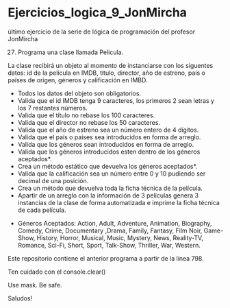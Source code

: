 # Ejercicios_logica_9_JonMircha
último ejercicio de la serie de lógica de programación del profesor JonMircha

27) Programa una clase llamada Pelicula.

La clase recibirá un objeto al momento de instanciarse con los siguentes datos: id de la película en IMDB, titulo, director, 
año de estreno, país o países de origen, géneros y calificación en IMBD.

  - Todos los datos del objeto son obligatorios.
  - Valida que el id IMDB tenga 9 caracteres, los primeros 2 sean letras y los 
     7 restantes números.
  - Valida que el título no rebase los 100 caracteres.
  - Valida que el director no rebase los 50 caracteres.
  - Valida que el año de estreno sea un número entero de 4 dígitos.
  - Valida que el país o paises sea introducidos en forma de arreglo.
  - Valida que los géneros sean introducidos en forma de arreglo.
  - Valida que los géneros introducidos esten dentro de los géneros 
     aceptados*.
  - Crea un método estático que devuelva los géneros aceptados*.
  - Valida que la calificación sea un número entre 0 y 10 pudiendo ser 
    decimal de una posición.
  - Crea un método que devuelva toda la ficha técnica de la película.
  - Apartir de un arreglo con la información de 3 películas genera 3 
    instancias de la clase de forma automatizada e imprime la ficha técnica 
    de cada película.

* Géneros Aceptados: Action, Adult, Adventure, Animation, Biography, Comedy, Crime, Documentary ,Drama, Family, Fantasy, Film Noir, 
Game-Show, History, Horror, Musical, Music, Mystery, News, Reality-TV, Romance, Sci-Fi, Short, Sport, Talk-Show, Thriller, War, Western.


Este repositorio contiene el anterior programa a partir de la línea 798. 

Ten cuidado con el console.clear()

Use mask. Be safe.

Saludos!
